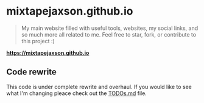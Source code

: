 
# mixtapejaxson.github.io
> My main website filled with useful tools, websites, my social links, and so much more all related to me. Feel free to star, fork, or contribute to this project :)

**https://mixtapejaxson.github.io**

## Code rewrite
This code is under complete rewrite and overhaul. If you would like to see what I'm changing pleace check out the [TODOs.md](./TODOs.md) file.
